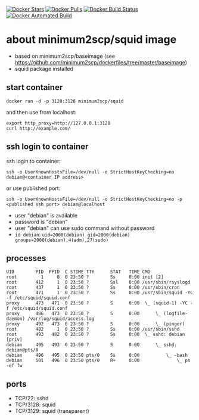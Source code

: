 [![Docker Stars](https://img.shields.io/docker/stars/minimum2scp/squid.svg)]()
[![Docker Pulls](https://img.shields.io/docker/pulls/minimum2scp/squid.svg)]()
[![Docker Build Status](https://img.shields.io/docker/build/minimum2scp/squid.svg)]()
[![Docker Automated Build](https://img.shields.io/docker/automated/minimum2scp/squid.svg)]()

# about minimum2scp/squid image

 * based on minimum2scp/baseimage (see https://github.com/minimum2scp/dockerfiles/tree/master/baseimage)
 * squid package installed

## start container

```
docker run -d -p 3128:3128 minimum2scp/squid
```

and then use from localhost:

```
export http_proxy=http://127.0.0.1:3128
curl http://example.com/
```

## ssh login to container

ssh login to container:

```
ssh -o UserKnownHostsFile=/dev/null -o StrictHostKeyChecking=no debian@<container IP address>
```

or use published port:

```
ssh -o UserKnownHostsFile=/dev/null -o StrictHostKeyChecking=no -p <published ssh port> debian@localhost
```

 * user "debian" is available
 * password is "debian"
 * user "debian" can use sudo command without password
 * `id debian`: `uid=2000(debian) gid=2000(debian) groups=2000(debian),4(adm),27(sudo)`

## processes

```
UID        PID  PPID  C STIME TTY      STAT   TIME CMD
root         1     0  0 23:50 ?        Ss     0:00 init [2]
root       412     1  0 23:50 ?        Ssl    0:00 /usr/sbin/rsyslogd
root       437     1  0 23:50 ?        Ss     0:00 /usr/sbin/cron
root       471     1  0 23:50 ?        Ss     0:00 /usr/sbin/squid -YC -f /etc/squid/squid.conf
proxy      473   471  0 23:50 ?        S      0:00  \_ (squid-1) -YC -f /etc/squid/squid.conf
proxy      486   473  0 23:50 ?        S      0:00      \_ (logfile-daemon) /var/log/squid/access.log
proxy      492   473  0 23:50 ?        S      0:00      \_ (pinger)
root       482     1  0 23:50 ?        Ss     0:00 /usr/sbin/sshd
root       493   482  0 23:50 ?        Ss     0:00  \_ sshd: debian [priv]
debian     495   493  0 23:50 ?        S      0:00      \_ sshd: debian@pts/0
debian     496   495  0 23:50 pts/0    Ss     0:00          \_ -bash
debian     501   496  0 23:50 pts/0    R+     0:00              \_ ps -ef fw
```

## ports

 * TCP/22: sshd
 * TCP/3128: squid
 * TCP/3129: squid (transparent)

